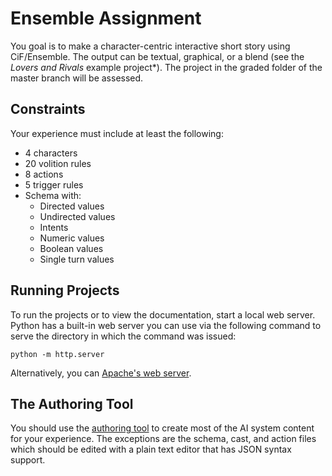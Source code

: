 # Ensemble Assignment

You goal is to make a character-centric interactive short story using CiF/Ensemble. The output can be textual, graphical, or a blend (see the *Lovers and Rivals* example project*). The project in the graded folder of the master branch will be assessed. 

## Constraints ##

Your experience must include at least the following:
* 4 characters
* 20 volition rules
* 8 actions
* 5 trigger rules
* Schema with:
  * Directed values
  * Undirected values
  * Intents
  * Numeric values
  * Boolean values
  * Single turn values

## Running Projects ##

To run the projects or to view the documentation, start a local web server. Python has a built-in web server you can use via the following command to serve the directory in which the command was issued:

`python -m http.server`
  
Alternatively, you can [Apache's web server](https://httpd.apache.org/).

## The Authoring Tool ##

You should use the [authoring tool](https://drive.google.com/file/d/1JtcNVgAVBZqJ-rnM90LlEBDxU6psMsr5/view?usp=sharing) to create most of the AI system content for your experience. The exceptions are the schema, cast, and action files which should be edited with a plain text editor that has JSON syntax support.
